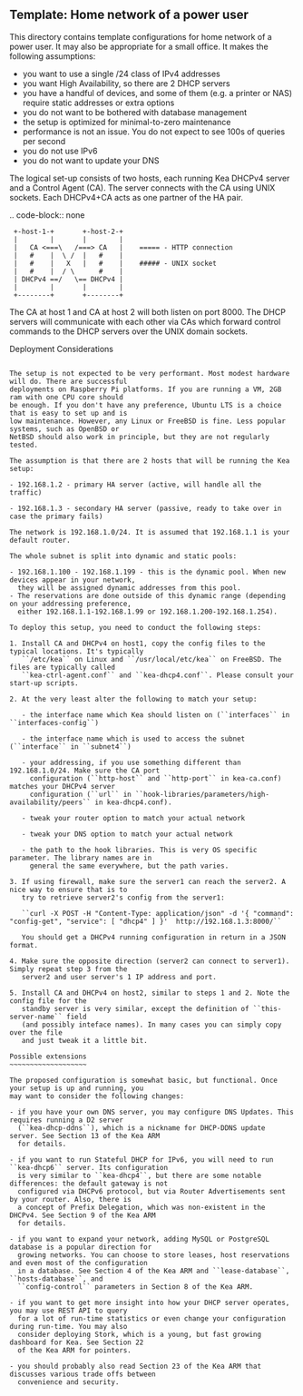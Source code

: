 Template: Home network of a power user
--------------------------------------

This directory contains template configurations for home network of a power user. It may also be
appropriate for a small office. It makes the following assumptions:

- you want to use a single /24 class of IPv4 addresses
- you want High Availability, so there are 2 DHCP servers
- you have a handful of devices, and some of them (e.g. a printer or NAS) require
  static addresses or extra options
- you do not want to be bothered with database management
- the setup is optimized for minimal-to-zero maintenance
- performance is not an issue. You do not expect to see 100s of queries per second
- you do not use IPv6
- you do not want to update your DNS

The logical set-up consists of two hosts, each running Kea DHCPv4 server and a Control Agent (CA).
The server connects with the CA using UNIX sockets. Each DHCPv4+CA acts as one partner of the HA
pair.

.. code-block:: none

  ```
   +-host-1-+       +-host-2-+
   |        |       |        |
   |   CA <===\   /===> CA   |    ===== - HTTP connection
   |   #    |  \ /  |   #    |
   |   #    |   X   |   #    |    ##### - UNIX socket
   |   #    |  / \      #    |
   | DHCPv4 ==/   \== DHCPv4 |
   |        |       |        |
   +--------+       +--------+
  ```

The CA at host 1 and CA at host 2 will both listen on port 8000. The DHCP servers will communicate
with each other via CAs which forward control commands to the DHCP servers over the UNIX domain
sockets.

Deployment Considerations
~~~~~~~~~~~~~~~~~~~~~~~~~

The setup is not expected to be very performant. Most modest hardware will do. There are successful
deployments on Raspberry Pi platforms. If you are running a VM, 2GB ram with one CPU core should
be enough. If you don't have any preference, Ubuntu LTS is a choice that is easy to set up and is
low maintenance. However, any Linux or FreeBSD is fine. Less popular systems, such as OpenBSD or
NetBSD should also work in principle, but they are not regularly tested.

The assumption is that there are 2 hosts that will be running the Kea setup:

- 192.168.1.2 - primary HA server (active, will handle all the traffic)

- 192.168.1.3 - secondary HA server (passive, ready to take over in case the primary fails)

The network is 192.168.1.0/24. It is assumed that 192.168.1.1 is your default router.

The whole subnet is split into dynamic and static pools:

- 192.168.1.100 - 192.168.1.199 - this is the dynamic pool. When new devices appear in your network,
  they will be assigned dynamic addresses from this pool.
- The reservations are done outside of this dynamic range (depending on your addressing preference,
  either 192.168.1.1-192.168.1.99 or 192.168.1.200-192.168.1.254).

To deploy this setup, you need to conduct the following steps:

1. Install CA and DHCPv4 on host1, copy the config files to the typical locations. It's typically
   ``/etc/kea`` on Linux and ``/usr/local/etc/kea`` on FreeBSD. The files are typically called
   ``kea-ctrl-agent.conf`` and ``kea-dhcp4.conf``. Please consult your start-up scripts.

2. At the very least alter the following to match your setup:

   - the interface name which Kea should listen on (``interfaces`` in ``interfaces-config``)

   - the interface name which is used to access the subnet (``interface`` in ``subnet4``)

   - your addressing, if you use something different than 192.168.1.0/24. Make sure the CA port
     configuration (``http-host`` and ``http-port`` in kea-ca.conf) matches your DHCPv4 server
     configuration (``url`` in ``hook-libraries/parameters/high-availability/peers`` in kea-dhcp4.conf).

   - tweak your router option to match your actual network

   - tweak your DNS option to match your actual network

   - the path to the hook libraries. This is very OS specific parameter. The library names are in
     general the same everywhere, but the path varies.

3. If using firewall, make sure the server1 can reach the server2. A nice way to ensure that is to
   try to retrieve server2's config from the server1:

   ``curl -X POST -H "Content-Type: application/json" -d '{ "command": "config-get", "service": [ "dhcp4" ] }'  http://192.168.1.3:8000/``

   You should get a DHCPv4 running configuration in return in a JSON format.

4. Make sure the opposite direction (server2 can connect to server1). Simply repeat step 3 from the
   server2 and user server's 1 IP address and port.

5. Install CA and DHCPv4 on host2, similar to steps 1 and 2. Note the config file for the
   standby server is very similar, except the definition of ``this-server-name`` field
   (and possibly inteface names). In many cases you can simply copy over the file
   and just tweak it a little bit.

Possible extensions
~~~~~~~~~~~~~~~~~~~

The proposed configuration is somewhat basic, but functional. Once your setup is up and running, you
may want to consider the following changes:

- if you have your own DNS server, you may configure DNS Updates. This requires running a D2 server
  (``kea-dhcp-ddns``), which is a nickname for DHCP-DDNS update server. See Section 13 of the Kea ARM
  for details.

- if you want to run Stateful DHCP for IPv6, you will need to run ``kea-dhcp6`` server. Its configuration
  is very similar to ``kea-dhcp4``, but there are some notable differences: the default gateway is not
  configured via DHCPv6 protocol, but via Router Advertisements sent by your router. Also, there is
  a concept of Prefix Delegation, which was non-existent in the DHCPv4. See Section 9 of the Kea ARM
  for details.

- if you want to expand your network, adding MySQL or PostgreSQL database is a popular direction for
  growing networks. You can choose to store leases, host reservations and even most of the configuration
  in a database. See Section 4 of the Kea ARM and ``lease-database``, ``hosts-database``, and
  ``config-control`` parameters in Section 8 of the Kea ARM.

- if you want to get more insight into how your DHCP server operates, you may use REST API to query
  for a lot of run-time statistics or even change your configuration during run-time. You may also
  consider deploying Stork, which is a young, but fast growing dashboard for Kea. See Section 22
  of the Kea ARM for pointers.

- you should probably also read Section 23 of the Kea ARM that discusses various trade offs between
  convenience and security.
